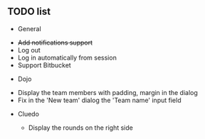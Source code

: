 ## TODO list

 - General

  * ~~Add notifications support~~
  * Log out
  * Log in automatically from session
  * Support Bitbucket

 - Dojo

  * Display the team members with padding, margin in the dialog
  * Fix in the 'New team' dialog the 'Team name' input field

- Cluedo

  * Display the rounds on the right side
